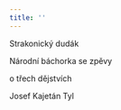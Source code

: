 ```yaml
---
title: ''
---
```


Strakonický dudák

Národní báchorka se zpěvy

o třech dějstvích

Josef Kajetán Tyl

